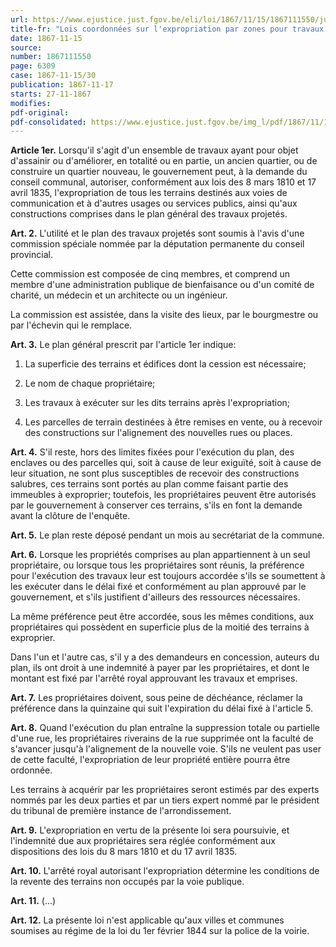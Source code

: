 ```yaml
---
url: https://www.ejustice.just.fgov.be/eli/loi/1867/11/15/1867111550/justel
title-fr: "Lois coordonnées sur l'expropriation par zones pour travaux d'utilité communale. (NOTE : abrogé pour la Région wallonne par DRW 2018-11-22/12, art. 100, 002; En vigueur : 01-07-2019)(NOTE : Consultation des versions antérieures à partir du 18-12-2018 et mise à jour au 18-12-2018)"
date: 1867-11-15
source:
number: 1867111550
page: 6309
case: 1867-11-15/30
publication: 1867-11-17
starts: 27-11-1867
modifies:
pdf-original:
pdf-consolidated: https://www.ejustice.just.fgov.be/img_l/pdf/1867/11/15/1867111550_F.pdf
---
```


**Article 1er.** Lorsqu'il s'agit d'un ensemble de travaux ayant pour objet d'assainir ou d'améliorer, en totalité ou en partie, un ancien quartier, ou de construire un quartier nouveau, le gouvernement peut, à la demande du conseil communal, autoriser, conformément aux lois des 8 mars 1810 et 17 avril 1835, l'expropriation de tous les terrains destinés aux voies de communication et à d'autres usages ou services publics, ainsi qu'aux constructions comprises dans le plan général des travaux projetés.

**Art. 2.** L'utilité et le plan des travaux projetés sont soumis à l'avis d'une commission spéciale nommée par la députation permanente du conseil provincial.

Cette commission est composée de cinq membres, et comprend un membre d'une administration publique de bienfaisance ou d'un comité de charité, un médecin et un architecte ou un ingénieur.

La commission est assistée, dans la visite des lieux, par le bourgmestre ou par l'échevin qui le remplace.

**Art. 3.** Le plan général prescrit par l'article 1er indique:

1. La superficie des terrains et édifices dont la cession est nécessaire;

2. Le nom de chaque propriétaire;

3. Les travaux à exécuter sur les dits terrains après l'expropriation;

4. Les parcelles de terrain destinées à être remises en vente, ou à recevoir des constructions sur l'alignement des nouvelles rues ou places.

**Art. 4.** S'il reste, hors des limites fixées pour l'exécution du plan, des enclaves ou des parcelles qui, soit à cause de leur exiguïté, soit à cause de leur situation, ne sont plus susceptibles de recevoir des constructions salubres, ces terrains sont portés au plan comme faisant partie des immeubles à exproprier; toutefois, les propriétaires peuvent être autorisés par le gouvernement à conserver ces terrains, s'ils en font la demande avant la clôture de l'enquête.

**Art. 5.** Le plan reste déposé pendant un mois au secrétariat de la commune.

**Art. 6.** Lorsque les propriétés comprises au plan appartiennent à un seul propriétaire, ou lorsque tous les propriétaires sont réunis, la préférence pour l'exécution des travaux leur est toujours accordée s'ils se soumettent à les exécuter dans le délai fixé et conformément au plan approuvé par le gouvernement, et s'ils justifient d'ailleurs des ressources nécessaires.

La même préférence peut être accordée, sous les mêmes conditions, aux propriétaires qui possèdent en superficie plus de la moitié des terrains à exproprier.

Dans l'un et l'autre cas, s'il y a des demandeurs en concession, auteurs du plan, ils ont droit à une indemnité à payer par les propriétaires, et dont le montant est fixé par l'arrêté royal approuvant les travaux et emprises.

**Art. 7.** Les propriétaires doivent, sous peine de déchéance, réclamer la préférence dans la quinzaine qui suit l'expiration du délai fixé à l'article 5.

**Art. 8.** Quand l'exécution du plan entraîne la suppression totale ou partielle d'une rue, les propriétaires riverains de la rue supprimée ont la faculté de s'avancer jusqu'à l'alignement de la nouvelle voie. S'ils ne veulent pas user de cette faculté, l'expropriation de leur propriété entière pourra être ordonnée.

Les terrains à acquérir par les propriétaires seront estimés par des experts nommés par les deux parties et par un tiers expert nommé par le président du tribunal de première instance de l'arrondissement.

**Art. 9.** L'expropriation en vertu de la présente loi sera poursuivie, et l'indemnité due aux propriétaires sera réglée conformément aux dispositions des lois du 8 mars 1810 et du 17 avril 1835.

**Art. 10.** L'arrêté royal autorisant l'expropriation détermine les conditions de la revente des terrains non occupés par la voie publique.

**Art. 11.** (...)

**Art. 12.** La présente loi n'est applicable qu'aux villes et communes soumises au régime de la loi du 1er février 1844 sur la police de la voirie.
